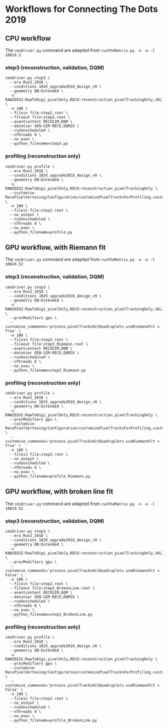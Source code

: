 # Workflows for Connecting The Dots 2019

## CPU workflow

The `cmsDriver.py` command are adapted from `runTheMatrix.py -n -e -l 10824.5`

### step3 (reconstruction, validation, DQM)
```
cmsDriver.py step3 \
  --era Run2_2018 \
  --conditions 102X_upgrade2018_design_v9 \
  --geometry DB:Extended \
  -s RAW2DIGI:RawToDigi_pixelOnly,RECO:reconstruction_pixelTrackingOnly,VALIDATION:@pixelTrackingOnlyValidation,DQM:@pixelTrackingOnlyDQM \
  -n 100 \
  --filein file:step2.root \
  --fileout file:step3.root \
  --eventcontent RECOSIM,DQM \
  --datatier GEN-SIM-RECO,DQMIO \
  --runUnscheduled \
  --nThreads 8 \
  --no_exec \
  --python_filename=step3.py
```

### profiling (reconstruction only)
```
cmsDriver.py profile \
  --era Run2_2018 \
  --conditions 102X_upgrade2018_design_v9 \
  --geometry DB:Extended \
  -s RAW2DIGI:RawToDigi_pixelOnly,RECO:reconstruction_pixelTrackingOnly \
  --customise RecoPixelVertexing/Configuration/customizePixelTracksForProfiling.customizePixelTracksForProfiling \
  -n 100 \
  --filein file:step2.root \
  --no_output \
  --runUnscheduled \
  --nThreads 8 \
  --no_exec \
  --python_filename=profile.py
```

## GPU workflow, with Riemann fit

The `cmsDriver.py` command are adapted from `runTheMatrix.py -n -e -l 10824.52`

### step3 (reconstruction, validation, DQM)
```
cmsDriver.py step3 \
  --era Run2_2018 \
  --conditions 102X_upgrade2018_design_v9 \
  --geometry DB:Extended \
  -s RAW2DIGI:RawToDigi_pixelOnly,RECO:reconstruction_pixelTrackingOnly,VALIDATION:@pixelTrackingOnlyValidation,DQM:@pixelTrackingOnlyDQM \
  --procModifiers gpu \
  --customise_commands='process.pixelTracksHitQuadruplets.useRiemannFit = True' \
  -n 100 \
  --filein file:step2.root \
  --fileout file:step3_Riemann.root \
  --eventcontent RECOSIM,DQM \
  --datatier GEN-SIM-RECO,DQMIO \
  --runUnscheduled \
  --nThreads 8 \
  --no_exec \
  --python_filename=step3_Riemann.py
```

### profiling (reconstruction only)
```
cmsDriver.py profile \
  --era Run2_2018 \
  --conditions 102X_upgrade2018_design_v9 \
  --geometry DB:Extended \
  -s RAW2DIGI:RawToDigi_pixelOnly,RECO:reconstruction_pixelTrackingOnly \
  --procModifiers gpu \
  --customise RecoPixelVertexing/Configuration/customizePixelTracksForProfiling.customizePixelTracksForProfiling \
  --customise_commands='process.pixelTracksHitQuadruplets.useRiemannFit = True' \
  -n 100 \
  --filein file:step2.root \
  --no_output \
  --runUnscheduled \
  --nThreads 8 \
  --no_exec \
  --python_filename=profile_Riemann.py
```

## GPU workflow, with broken line fit

The `cmsDriver.py` command are adapted from `runTheMatrix.py -n -e -l 10824.52`

### step3 (reconstruction, validation, DQM)
```
cmsDriver.py step3 \
  --era Run2_2018 \
  --conditions 102X_upgrade2018_design_v9 \
  --geometry DB:Extended \
  -s RAW2DIGI:RawToDigi_pixelOnly,RECO:reconstruction_pixelTrackingOnly,VALIDATION:@pixelTrackingOnlyValidation,DQM:@pixelTrackingOnlyDQM \
  --procModifiers gpu \
  --customise_commands='process.pixelTracksHitQuadruplets.useRiemannFit = False' \
  -n 100 \
  --filein file:step2.root \
  --fileout file:step3_BrokenLine.root \
  --eventcontent RECOSIM,DQM \
  --datatier GEN-SIM-RECO,DQMIO \
  --runUnscheduled \
  --nThreads 8 \
  --no_exec \
  --python_filename=step3_BrokenLine.py
```

### profiling (reconstruction only)
```
cmsDriver.py profile \
  --era Run2_2018 \
  --conditions 102X_upgrade2018_design_v9 \
  --geometry DB:Extended \
  -s RAW2DIGI:RawToDigi_pixelOnly,RECO:reconstruction_pixelTrackingOnly \
  --procModifiers gpu \
  --customise RecoPixelVertexing/Configuration/customizePixelTracksForProfiling.customizePixelTracksForProfiling \
  --customise_commands='process.pixelTracksHitQuadruplets.useRiemannFit = False' \
  -n 100 \
  --filein file:step2.root \
  --no_output \
  --runUnscheduled \
  --nThreads 8 \
  --no_exec \
  --python_filename=profile_BrokenLine.py
```


